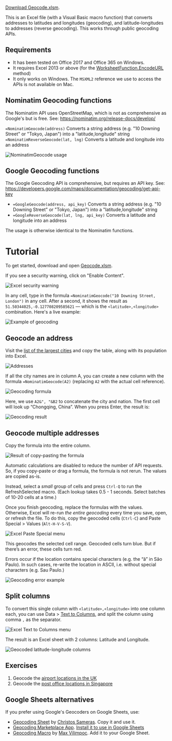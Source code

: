[Download Geocode.xlsm](../../raw/master/Geocode.xlsm).

This is an Excel file (with a Visual Basic macro function) that converts addresses to latitudes and longitudes (geocoding), and latitude-longitudes to addresses (reverse geocoding). This works through public geocoding APIs.

## Requirements

- It has been tested on Office 2017 and Office 365 on Windows.
- It requires Excel 2013 or above (for the [WorksheetFunction.EncodeURL](https://docs.microsoft.com/en-us/office/vba/api/excel.worksheetfunction.encodeurl) method)
- It only works on Windows. The `MSXML2` reference we use to access the APIs is not available on Mac.


## Nominatim Geocoding functions

The Nominatim API uses OpenStreetMap, which is not as comprehensive as Google's but is free. See:
<https://nominatim.org/release-docs/develop/>

`=NominatimGeocode(address)` Converts a string address (e.g. "10 Downing Street" or "Tokyo, Japan") into a "latitude,longitude" string
`=NominatimReverseGeocode(lat, lng)` Converts a latitude and longitude into an address

![NominatimGeocode usage](docs/usage.gif)


## Google Geocoding functions

The Google Geocoding API is comprehensive, but requires an API key. See:
<https://developers.google.com/maps/documentation/geocoding/get-api-key>

- `=GoogleGeocode(address, api_key)` Converts a string address (e.g. "10 Downing Street" or "Tokyo, Japan") into a "latitude,longitude" string
- `=GoogleReverseGeocode(lat, lng, api_key)` Converts a latitude and longitude into an address

The usage is otherwise identical to the Nominatim functions.


# Tutorial

To get started, download and open [Geocode.xlsm](https://github.com/gramener/geocode-excel/raw/master/Geocode.xlsm).

If you see a security warning, click on "Enable Content".

![Excel security warning](docs/excel-security-warning.png)

In any cell, type in the formula `=NominatimGeocode("10 Downing Street, London")` in any cell. After a second, it shows the result as `51.50344025,-0.127708209585621` — which is the `<latitude>,<longitude>` combination. Here's a live example:

![Example of geocoding](docs/usage.gif)


## Geocode an address

Visit the [list of the largest cities](https://en.wikipedia.org/wiki/List_of_largest_cities) and copy the table, along with its population into Excel.

![Addresses](docs/addresses.png)

If all the city names are in column A, you can create a new column with the formula `=NominatimGeocode(A2)` (replacing `A2` with the actual cell reference).

![Geocoding formula](docs/geocode-formula.png)

Here, we use `A2&", "&B2` to concatenate the city and nation. The first cell will look up “Chongqing, China”. When you press Enter, the result is:

![Geocoding result](docs/geocode-result.png)



## Geocode multiple addresses

Copy the formula into the entire column.

![Result of copy-pasting the formula](docs/copy-paste-geocode.png)

Automatic calculations are disabled to reduce the number of API requests. So, if you copy-paste or drag a formula, the formula is not rerun. The values are copied as-is.

Instead, select a *small* group of cells and press `Ctrl-Q` to run the RefreshSelected macro. (Each lookup takes 0.5 - 1 seconds. Select batches of 10-20 cells at a time.)

Once you finish geocoding, replace the formulas with the values. Otherwise, Excel will re-run *the entire geocoding* every time you save, open, or refresh the file. To do this, copy the geocoded cells (`Ctrl-C`) and Paste Special > Values (`Alt-H-V-S-V`).

![Excel Paste Special menu](docs/excel-paste-special.png)

This geocodes the selected cell range. Geocoded cells turn blue. But if there’s an error, these cells turn red.

Errors occur if the location contains special characters (e.g. the “ã” in São Paulo). In such cases, re-write the location in ASCII, i.e. without special characters (e.g. Sau Paulo.)

![Geocoding error example](docs/geocode-error.png)


## Split columns

To convert this single column with `<latitude>,<longitude>` into one column each, you can use Data > [Text to Columns](https://support.office.com/en-us/article/Split-text-into-different-columns-with-the-Convert-Text-to-Columns-Wizard-30B14928-5550-41F5-97CA-7A3E9C363ED7), and split the column using comma `,` as the separator.

![Excel Text to Columns menu](docs/excel-text-to-columns.png)

The result is an Excel sheet with 2 columns: Latitude and Longitude.

![Geocoded latitude-longitude columns](docs/geocode-lat-long.png)


## Exercises

1. Geocode the [airport locations in the UK](https://en.wikipedia.org/wiki/List_of_airports_in_the_United_Kingdom_and_the_British_Crown_Dependencies)
2. Geocode the [post office locations in Singapore](https://www.singpost.com/list-of-post-offices)


## Google Sheets alternatives

If you prefer using Google's Geocoders on Google Sheets, use:

- [Geocoding Sheet](https://docs.google.com/spreadsheets/d/12CYzTYXbRqCBEXa8no1eIbYPEOxRZlLaZVgMZahO07k/edit#gid=0) by [Christos Sameras](https://myengineeringworld.net/2018/08/geocoding-reverse-gas.html). Copy it and use it.
- [Geocoding Marketplace App](https://workspace.google.com/marketplace/app/geocoding_by_smartmonkey/1033231575312). [Install it to use in Google Sheets](https://handsondataviz.org/geocode.html)
- [Geocoding Macro](https://github.com/nuket/google-sheets-geocoding-macro) by [Max Vilimpoc](https://vilimpoc.org/blog/2013/07/11/google-spreadsheet-geocoding-macro/). Add it to your Google Sheet.
